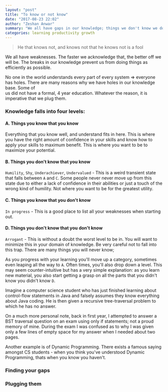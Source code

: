 ```yaml
---
layout: "post"
title: "To know or not know"
date: "2017-08-23 22:02"
author: "Zeshan Anwar"
summary: "We all have gaps in our knowledge; things we don't know we don't know. How does one go about eliminating them?"
categories: learning productivity growth
---
```


> He that knows not, and knows not that he knows not is a fool

We all have weaknesses. The faster we acknowledge that, the better off we will
be. The breaks in our knowledge prevent us from doing things as efficiently as
possible.

No one in the world understands every part of every system => everyone has
holes. There are many reasons why we have holes in our knowledge base. Some of  
us did not have a formal, 4 year education. Whatever the reason, it is
imperative that we plug them.

### Knowledge falls into four levels:

#### A. Things you know that you know
Everything that you know well, and understand fits in here. This is where you have the right amount of confidence in your skills and know how to apply your skills to maximum benefit. This is where you want to be to maximize your potential.


#### B. Things you don't know that you know
`Humility`, `Shy`, `Underachiever`, `Undervalued` - This is a weird transient state that falls between `A` and `C`. Some people never never move up from this state due to either a lack of confidence in their abilities or just a touch of the wrong kind of humility. Not where you want to be for the greatest utility.

#### C. Things you know that you don't know
`In progress` - This is a good place to list all your weaknesses when starting out.

#### D. Things you don't know that you don't know
`Arrogant` - This is without a doubt the worst level to be in. You will want to minimize this in your domain of knowledge. Be very careful not to fall into this trap. There are many things you will never know;



As you progress with your learning you'll move up a category, sometimes even leaping all the way to `A`. Often times, you'll also drop down a level. This may seem counter-intuitive but has a very simple explanation: as you learn new material, you also start getting a grasp on all the parts that you didn't know you didn't know `D`.

Imagine a computer science student who has just finished learning about control-flow statements in Java and falsely assumes they know everything about Java coding. He is then given a recursive tree-traversal problem to which he has no answer.

On a much more personal note, back in first year, I attempted to answer a BST traversal question on an exam using only if statements; not a proud memory of mine. During the exam I was confused as to why I was given only a few lines of empty space for my answer when I needed about two pages.

Another example is of Dynamic Programming. There exists a famous saying amongst CS students - when you think you've understood Dynamic Programming, thats when you know you haven't.


### Finding your gaps

### Plugging them
